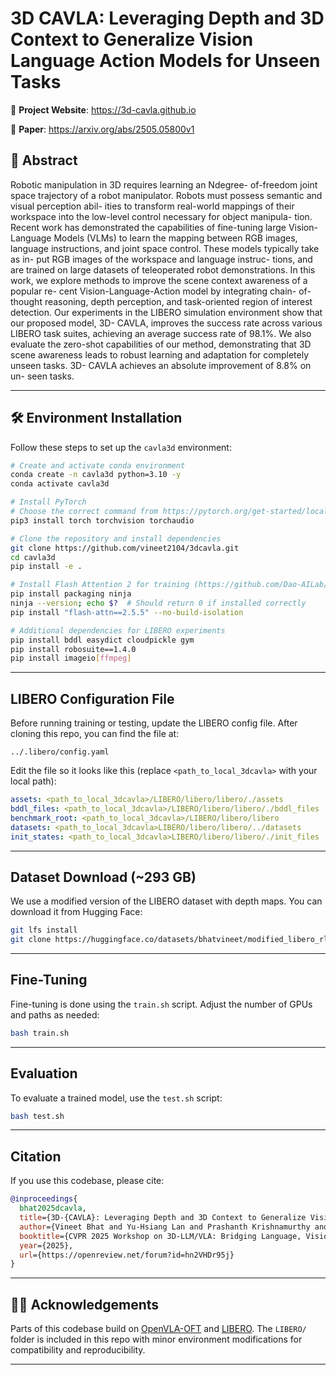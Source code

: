 # 3D CAVLA: Leveraging Depth and 3D Context to Generalize Vision Language Action Models for Unseen Tasks

🔗 **Project Website**: https://3d-cavla.github.io

📄 **Paper**: https://arxiv.org/abs/2505.05800v1

## 🧠 Abstract

Robotic manipulation in 3D requires learning an Ndegree-
of-freedom joint space trajectory of a robot manipulator.
Robots must possess semantic and visual perception abil-
ities to transform real-world mappings of their workspace
into the low-level control necessary for object manipula-
tion. Recent work has demonstrated the capabilities of
fine-tuning large Vision-Language Models (VLMs) to learn
the mapping between RGB images, language instructions,
and joint space control. These models typically take as in-
put RGB images of the workspace and language instruc-
tions, and are trained on large datasets of teleoperated
robot demonstrations. In this work, we explore methods
to improve the scene context awareness of a popular re-
cent Vision-Language-Action model by integrating chain-
of-thought reasoning, depth perception, and task-oriented
region of interest detection. Our experiments in the LIBERO
simulation environment show that our proposed model, 3D-
CAVLA, improves the success rate across various LIBERO
task suites, achieving an average success rate of 98.1%.
We also evaluate the zero-shot capabilities of our method,
demonstrating that 3D scene awareness leads to robust
learning and adaptation for completely unseen tasks. 3D-
CAVLA achieves an absolute improvement of 8.8% on un-
seen tasks.

---

## 🛠 Environment Installation

Follow these steps to set up the `cavla3d` environment:

```bash
# Create and activate conda environment
conda create -n cavla3d python=3.10 -y
conda activate cavla3d

# Install PyTorch
# Choose the correct command from https://pytorch.org/get-started/locally/
pip3 install torch torchvision torchaudio

# Clone the repository and install dependencies
git clone https://github.com/vineet2104/3dcavla.git
cd cavla3d
pip install -e .

# Install Flash Attention 2 for training (https://github.com/Dao-AILab/flash-attention)
pip install packaging ninja
ninja --version; echo $?  # Should return 0 if installed correctly
pip install "flash-attn==2.5.5" --no-build-isolation

# Additional dependencies for LIBERO experiments
pip install bddl easydict cloudpickle gym
pip install robosuite==1.4.0
pip install imageio[ffmpeg]
```

---

## LIBERO Configuration File

Before running training or testing, update the LIBERO config file. After cloning this repo, you can find the file at:

```
../.libero/config.yaml
```

Edit the file so it looks like this (replace `<path_to_local_3dcavla>` with your local path):

```yaml
assets: <path_to_local_3dcavla>/LIBERO/libero/libero/./assets
bddl_files: <path_to_local_3dcavla>/LIBERO/libero/libero/./bddl_files
benchmark_root: <path_to_local_3dcavla>/LIBERO/libero/libero
datasets: <path_to_local_3dcavla>LIBERO/libero/libero/../datasets
init_states: <path_to_local_3dcavla>LIBERO/libero/libero/./init_files
```

---

## Dataset Download (~293 GB)

We use a modified version of the LIBERO dataset with depth maps. You can download it from Hugging Face:

```bash
git lfs install
git clone https://huggingface.co/datasets/bhatvineet/modified_libero_rlds_cotdep
```

---

## Fine-Tuning

Fine-tuning is done using the `train.sh` script. Adjust the number of GPUs and paths as needed:

```bash
bash train.sh
```

---

## Evaluation

To evaluate a trained model, use the `test.sh` script:

```bash
bash test.sh
```

---

## Citation

If you use this codebase, please cite:

```bibtex
@inproceedings{
  bhat2025dcavla,
  title={3D-{CAVLA}: Leveraging Depth and 3D Context to Generalize Vision{\textendash}Language Action Models for Unseen Tasks},
  author={Vineet Bhat and Yu-Hsiang Lan and Prashanth Krishnamurthy and Ramesh Karri and Farshad Khorrami},
  booktitle={CVPR 2025 Workshop on 3D-LLM/VLA: Bridging Language, Vision and Action in 3D Environments},
  year={2025},
  url={https://openreview.net/forum?id=hn2VHDr95j}
}
```

---

## 🧑‍💻 Acknowledgements

Parts of this codebase build on [OpenVLA-OFT](https://github.com/moojink/openvla-oft) and [LIBERO](https://github.com/Lifelong-Robot-Learning/LIBERO). The `LIBERO/` folder is included in this repo with minor environment modifications for compatibility and reproducibility.

---




